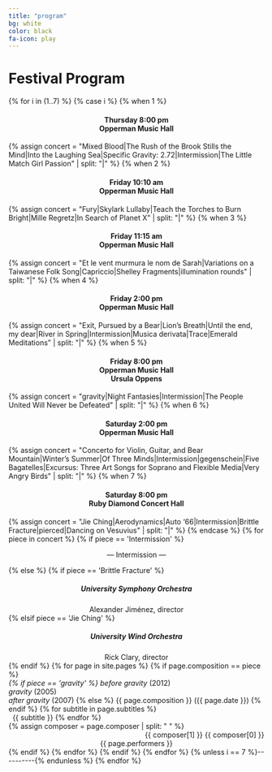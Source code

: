 ```yaml
---
title: "program"
bg: white
color: black
fa-icon: play
---
```

# Festival Program

{% for i in (1..7) %}
  {% case i %}
    {% when 1 %} <div align="center"><h4>Thursday 8:00 pm<br>Opperman Music Hall</h4></div>
      {% assign concert = "Mixed Blood|The Rush of the Brook Stills the Mind|Into the Laughing Sea|Specific Gravity: 2.72|Intermission|The Little Match Girl Passion" | split: "|" %}
    {% when 2 %} <div align="center"><h4>Friday 10:10 am<br>Opperman Music Hall</h4></div>
      {% assign concert = "Fury|Skylark Lullaby|Teach the Torches to Burn Bright|Mille Regretz|In Search of Planet X" | split: "|" %}
    {% when 3 %} <div align="center"><h4>Friday 11:15 am<br>Opperman Music Hall</h4></div>
      {% assign concert = "Et le vent murmura le nom de Sarah|Variations on a Taiwanese Folk Song|Capriccio|Shelley Fragments|illumination rounds" | split: "|" %}
    {% when 4 %} <div align="center"><h4>Friday 2:00 pm<br>Opperman Music Hall</h4></div>
      {% assign concert = "Exit, Pursued by a Bear|Lion’s Breath|Until the end, my dear|River in Spring|Intermission|Musica derivata|Trace|Emerald Meditations" | split: "|" %}
    {% when 5 %} <div align="center"><h4>Friday 8:00 pm<br>Opperman Music Hall<br>Ursula Oppens</h4></div>
      {% assign concert = "gravity|Night Fantasies|Intermission|The People United Will Never be Defeated" | split: "|" %}
    {% when 6 %} <div align="center"><h4>Saturday 2:00 pm<br>Opperman Music Hall</h4></div>
      {% assign concert = "Concerto for Violin, Guitar, and Bear Mountain|Winter’s Summer|Of Three Minds|Intermission|gegenschein|Five Bagatelles|Excursus: Three Art Songs for Soprano and Flexible Media|Very Angry Birds" | split: "|" %}
    {% when 7 %} <div align="center"><h4>Saturday 8:00 pm<br>Ruby Diamond Concert Hall</h4></div>
      {% assign concert = "Jie Ching|Aerodynamics|Auto ‘66|Intermission|Brittle Fracture|pierced|Dancing on Vesuvius" | split: "|" %}
  {% endcase %}
{% for piece in concert %}
{% if piece == 'Intermission' %}
  <div align="center"><p>&mdash; Intermission &mdash;</p></div>
{% else %}
  {% if piece == 'Brittle Fracture' %}<div align="center"><h5>University Symphony Orchestra</h5>Alexander Jiménez, director</div>
  {% elsif piece == 'Jie Ching' %}<div align="center"><h5>University Wind Orchestra</h5>Rick Clary, director</div>
  {% endif %}
  {% for page in site.pages %}
  {% if page.composition == piece %}
  <div class="container">
    <div class="small-offset row">
      <div class="title column">
        <span style="font-style:italic">
        {% if piece == 'gravity' %}
          before gravity</span> (2012)<br><span style="font-style:italic">gravity</span> (2005)<br><span style="font-style:italic">after gravity</span> (2007)
        {% else %}
          {{ page.composition }}</span> ({{ page.date }})
        {% endif %}
        {% for subtitle in page.subtitles %}
          <br>&nbsp;&nbsp;{{ subtitle }}
        {% endfor %}
      </div>
      {% assign composer = page.composer | split: " " %}
      <div class="composer column" align="right">{{ composer[1] }} {{ composer[0] }}</div>
    </div>
    <div class="medium-offset row">
    <div class="performer column" align="center">{{ page.performers }}</div>
    </div>
  </div>
  {% endif %}
  {% endfor %}
{% endif %}
{% endfor %}
 {% unless i == 7 %}----------{% endunless %}
{% endfor %}